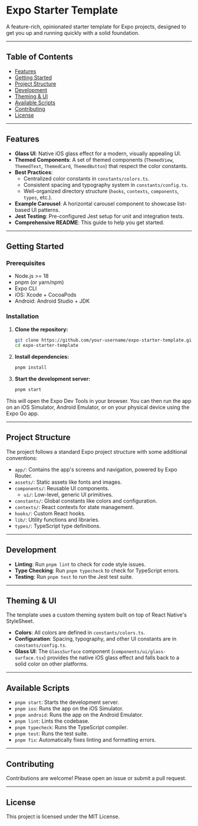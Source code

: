 # Expo Starter Template

A feature-rich, opinionated starter template for Expo projects, designed to get you up and running quickly with a solid foundation.

---

## Table of Contents

- [Features](#features)
- [Getting Started](#getting-started)
- [Project Structure](#project-structure)
- [Development](#development)
- [Theming & UI](#theming--ui)
- [Available Scripts](#available-scripts)
- [Contributing](#contributing)
- [License](#license)

---

## Features

- **Glass UI**: Native iOS glass effect for a modern, visually appealing UI.
- **Themed Components**: A set of themed components (`ThemedView`, `ThemedText`, `ThemedCard`, `ThemedButton`) that respect the color constants.
- **Best Practices**:
  - Centralized color constants in `constants/colors.ts`.
  - Consistent spacing and typography system in `constants/config.ts`.
  - Well-organized directory structure (`hooks`, `contexts`, `components`, `types`, etc.).
- **Example Carousel**: A horizontal carousel component to showcase list-based UI patterns.
- **Jest Testing**: Pre-configured Jest setup for unit and integration tests.
- **Comprehensive README**: This guide to help you get started.

---

## Getting Started

### Prerequisites

- Node.js >= 18
- pnpm (or yarn/npm)
- Expo CLI
- iOS: Xcode + CocoaPods
- Android: Android Studio + JDK

### Installation

1.  **Clone the repository:**

    ```bash
    git clone https://github.com/your-username/expo-starter-template.git
    cd expo-starter-template
    ```

2.  **Install dependencies:**

    ```bash
    pnpm install
    ```

3.  **Start the development server:**

    ```bash
    pnpm start
    ```

This will open the Expo Dev Tools in your browser. You can then run the app on an iOS Simulator, Android Emulator, or on your physical device using the Expo Go app.

---

## Project Structure

The project follows a standard Expo project structure with some additional conventions:

- `app/`: Contains the app's screens and navigation, powered by Expo Router.
- `assets/`: Static assets like fonts and images.
- `components/`: Reusable UI components.
  - `ui/`: Low-level, generic UI primitives.
- `constants/`: Global constants like colors and configuration.
- `contexts/`: React contexts for state management.
- `hooks/`: Custom React hooks.
- `lib/`: Utility functions and libraries.
- `types/`: TypeScript type definitions.

---

## Development

- **Linting**: Run `pnpm lint` to check for code style issues.
- **Type Checking**: Run `pnpm typecheck` to check for TypeScript errors.
- **Testing**: Run `pnpm test` to run the Jest test suite.

---

## Theming & UI

The template uses a custom theming system built on top of React Native's StyleSheet.

- **Colors**: All colors are defined in `constants/colors.ts`.
- **Configuration**: Spacing, typography, and other UI constants are in `constants/config.ts`.
- **Glass UI**: The `GlassSurface` component (`components/ui/glass-surface.tsx`) provides the native iOS glass effect and falls back to a solid color on other platforms.

---

## Available Scripts

- `pnpm start`: Starts the development server.
- `pnpm ios`: Runs the app on the iOS Simulator.
- `pnpm android`: Runs the app on the Android Emulator.
- `pnpm lint`: Lints the codebase.
- `pnpm typecheck`: Runs the TypeScript compiler.
- `pnpm test`: Runs the test suite.
- `pnpm fix`: Automatically fixes linting and formatting errors.

---

## Contributing

Contributions are welcome! Please open an issue or submit a pull request.

---

## License

This project is licensed under the MIT License.
